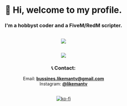 <h1 align="center">👋 Hi, welcome to my profile.</h1>
<h3 align="center">I'm a hobbyst coder and a FiveM/RedM scripter.</h3>
<br>

<div align="center">
<img src="https://komarev.com/ghpvc/?username=LikeManTV&label=Visitors&color=blue&style=for-the-badge&abbreviated=true">

<img
  src="https://github-readme-stats.vercel.app/api/top-langs/?username=LikeManTV&layout=compact&theme=github_dark&hide_border=true"
/>
---
### 📞 Contact:
Email: [**bussines.likemantv@gmail.com**](mailto:bussines.likemantv@gmail.com)<br>
Instagram: [**@likemantv**](https://instagram.com/likemantv)<br><br>

[![ko-fi](https://ko-fi.com/img/githubbutton_sm.svg)](https://ko-fi.com/likemantv)
</div>
